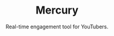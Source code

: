 ---
title: "Mercury"
subtitle: "Real-time engagement tool for YouTubers."
external_url: https://mercury.streamelements.com
logo: 'https://mercury.streamelements.com/favicon.png'
categories: [resources]
---